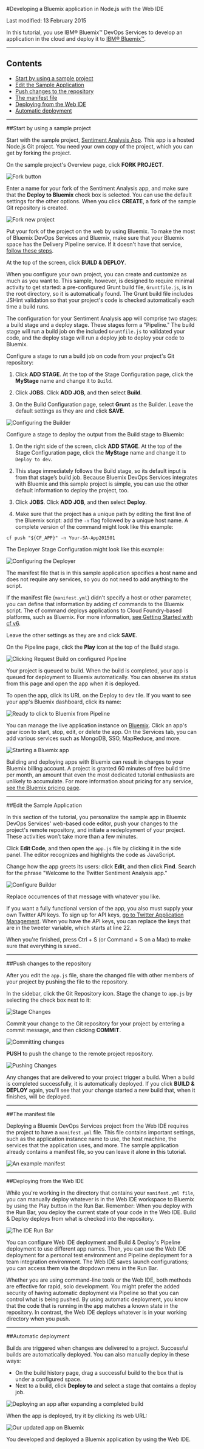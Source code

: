 #Developing a Bluemix application in Node.js with the Web IDE

Last modified: 13 February 2015

In this tutorial, you use IBM® Bluemix™ DevOps Services to develop an application in the cloud and deploy it to [IBM® Bluemix™][1].

---

## Contents
* [Start by using a sample project](#fork)
* [Edit the Sample Application](#edit)
* [Push changes to the repository](#push)
* [The manifest file](#manifest)
* [Deploying from the Web IDE](#deploy_from_web_ide)
* [Automatic deployment](#automatic_deployment)

---
<a name='fork'></a>
##Start by using a sample project

Start with the sample project, [Sentiment Analysis App][2]. This app is a hosted Node.js Git project. You need your own copy of the project, which you can get by forking the project.

On the sample project's Overview page, click **FORK PROJECT**.

![Fork button][3]

Enter a name for your fork of the Sentiment Analysis app, and make sure that the **Deploy to Bluemix** check box is selected. You can use the default settings for the other options. When you click **CREATE**, a fork of the sample Git repository is created.

![Fork new project][4]

Put your fork of the project on the web by using Bluemix. To make the most of Bluemix DevOps Services and Bluemix, make sure that your Bluemix space has the Delivery Pipeline service. If it doesn't have that service, [follow these steps][26].

At the top of the screen, click **BUILD &amp; DEPLOY**. 

When you configure your own project, you can create and customize as much as you want to. This sample, however, is designed to require minimal activity to get started: a pre-configured Grunt build file, `Gruntfile.js`, is in the root directory, so it is automatically found. The Grunt build file includes JSHint validation so that your project's code is checked automatically each time a build runs.

The configuration for your Sentiment Analysis app will comprise two stages: a build stage and a deploy stage. These stages form a "Pipeline." The build stage will run a build job on the included `Gruntfile.js` to validated your code, and the deploy stage will run a deploy job to deploy your code to Bluemix.

Configure a stage to run a build job on code from your project's Git repository:

  1. Click **ADD STAGE**. At the top of the Stage Configuration page, click the **MyStage** name and change it to `Build`.

  2. Click **JOBS**. Click **ADD JOB**, and then select **Build**. 

  3. On the Build Configuration page, select **Grunt** as the Builder. Leave the default settings as they are and click **SAVE**.

![Configuring the Builder][8]

Configure a stage to deploy the output from the Build stage to Bluemix:

  1. On the right side of the screen, click **ADD STAGE**. At the top of the Stage Configuration page, click the **MyStage** name and change it to `Deploy to dev`.

  2. This stage immediately follows the Build stage, so its default input is from that stage’s build job. Because Bluemix DevOps Services integrates with Bluemix and this sample project is simple, you can use the other default information to deploy the project, too.

  3. Click **JOBS**. Click **ADD JOB**, and then select **Deploy**.

  4. Make sure that the project has a unique path by editing the first line of the Bluemix script: add the `-n` flag followed by a unique host name. A complete version of the command might look like this example:
 
   `cf push "${CF_APP}" -n Your-SA-App201501`

The Deployer Stage Configuration might look like this example:

![Configuring the Deployer][9]

The manifest file that is in this sample application specifies a host name and does not require any services, so you do not need to add anything to the script.

If the manifest file (`manifest.yml`) didn't specify a host or other parameter, you can define that information by adding cf commands to the Bluemix script. The cf command deploys applications to Cloud Foundry-based platforms, such as Bluemix.  For more information, [see Getting Started with cf v6][24].

Leave the other settings as they are and click **SAVE**. 

On the Pipeline page, click the **Play** icon at the top of the Build stage.

![Clicking Request Build on configured Pipeline][23]

Your project is queued to build. When the build is completed, your app is queued for deployment to Bluemix automatically. You can observe its status from this page and open the app when it is deployed.

To open the app, click its URL on the Deploy to dev tile. If you want to see your app's Bluemix dashboard, click its name:

![Ready to click to Bluemix from Pipeline][10]

You can manage the live application instance on [Bluemix][11]. Click an app's gear icon to start, stop, edit, or delete the app. On the Services tab, you can add various services such as MongoDB, SSO, MapReduce, and more.
 

![Starting a Bluemix app][12]

Building and deploying apps with Bluemix can result in charges to your Bluemix billing account. A project is granted 60 minutes of free build time per month, an amount that even the most dedicated tutorial enthusiasts are unlikely to accumulate. For more information about pricing for any service, [see the Bluemix pricing page](https://bluemix.net/#/pricing).

---
<a name='edit'></a>
##Edit the Sample Application

In this section of the tutorial, you personalize the sample app in Bluemix DevOps Services' web-based code editor, push your changes to the project's remote repository, and initiate a redeployment of your project. These activities won’t take more than a few minutes.

Click **Edit Code**, and then open the `app.js` file by clicking it in the side panel. The editor recognizes and highlights the code as JavaScript.

Change how the app greets its users: click **Edit**, and then click **Find**. Search for the phrase "Welcome to the Twitter Sentiment Analysis app."

![Configure Builder][13]

Replace occurrences of that message with whatever you like.

If you want a fully functional version of the app, you also must supply your own Twitter API keys. To sign up for API keys, [go to Twitter Application Management][27]. When you have the API keys, you can replace the keys that are in the tweeter variable, which starts at line 22. 

When you're finished, press Ctrl + S (or Command + S on a Mac) to make sure that everything is saved..

---
<a name='push'></a>
##Push changes to the repository

After you edit the `app.js` file, share the changed file with other members of your project by pushing the file to the repository. 

In the sidebar, click the Git Repository icon. Stage the change to `app.js` by selecting the check box next to it:

![Stage Changes][14]

Commit your change to the Git repository for your project by entering a commit message, and then clicking **COMMIT**.

![Committing changes][15]

**PUSH** to push the change to the remote project repository.

![Pushing Changes][16]

Any changes that are delivered to your project trigger a build. When a build is completed successfully, it is automatically deployed. If you click **BUILD &amp; DEPLOY** again, you'll see that your change started a new build that, when it finishes, will be deployed.

---
<a name='manifest'></a>
##The manifest file

Deploying a Bluemix DevOps Services project from the Web IDE requires the project to have a `manifest.yml` file. This file contains important settings, such as the application instance name to use, the host machine, the services that the application uses, and more. The sample application already contains a manifest file, so you can leave it alone in this tutorial.

![An example manifest][17]


---
<a name='deploy_from_web_ide'></a>
##Deploying from the Web IDE

While you're working in the directory that contains your `manifest.yml file`, you can manually deploy whatever is in the Web IDE workspace to Bluemix by using the Play button in the Run Bar. Remember: When you deploy with the Run Bar, you deploy the current state of your code in the Web IDE. Build &amp; Deploy deploys from what is checked into the repository.

![The IDE Run Bar][28]

You can configure Web IDE deployment and Build &amp; Deploy's Pipeline deployment to use different app names. Then, you can use the Web IDE deployment for a personal test environment and Pipeline deployment for a team integration environment. The Web IDE saves launch configurations; you can access them via the dropdown menu in the Run Bar. 

Whether you are using command-line tools or the Web IDE, both methods are effective for rapid, solo development. You might prefer the added security of having automatic deployment via Pipeline so that you can control what is being pushed. By using automatic deployment, you know that the code that is running in the app matches a known state in the repository. In contrast, the Web IDE deploys whatever is in your working directory when you push.

---
<a name='automatic_deployment'></a>
##Automatic deployment

Builds are triggered when changes are delivered to a project. Successful builds are automatically deployed. You can also manually deploy in these ways:
  * On the build history page, drag a successful build to the box that is under a configured space. 
  * Next to a build, click **Deploy to** and select a stage that contains a deploy job. 

![Deploying an app after expanding a completed build][22]

When the app is deployed, try it by clicking its web URL:

![Our updated app on Bluemix][19]

You developed and deployed a Bluemix application by using the Web IDE. 

[1]: https://bluemix.net/ (Bluemix)
[2]: https://hub.jazz.net/project/curtispd/Sentiment%20Analysis%20App/overview
[3]: /tutorials/jazzweb/images/forkbutton.png
[4]: /tutorials/jazzweb/images/forknew.png
[5]: /tutorials/jazzweb/images/simpledeployment.png
[6]: /tutorials/jazzweb/images/closedeploy.png
[7]: /tutorials/jazzweb/images/stockapp.png
[8]: /tutorials/jazzweb/images/builder1.png
[9]: /tutorials/jazzweb/images/deployscriptex.png
[10]: /tutorials/jazzweb/images/click2blue.png
[11]: https://bluemix.net
[12]: /tutorials/jazzweb/images/startappbluemix.png
[13]: /tutorials/jazzweb/images/autocompletesearch.gif
[14]: /tutorials/jazzweb/images/staging.png
[15]: /tutorials/jazzweb/images/commit.png
[16]: /tutorials/jazzweb/images/pushing.png
[17]: /tutorials/jazzweb/images/manifest.gif
[18]: /tutorials/jazzweb/images/manualdeploy.png
[19]: /tutorials/jazzweb/images/updatedapp.png
[20]: https://www.ibmdw.net/answers?community=jazzhub (forum)
[21]: mailto:hub%40jazz.net
[22]: /tutorials/jazzweb/images/deployto.png
[23]: /tutorials/jazzweb/images/request-build.png  
[24]: http://docs.cloudfoundry.org/devguide/installcf/whats-new-v6.html
[25]: /tutorials/jazzweb/images/config-to-delete.png
[26]: https://www.ng.bluemix.net/docs/#services/DeliveryPipeline/index.html#getstartwithCD
[27]: https://dev.twitter.com/apps
[28]: /tutorials/jazzweb/images/runbar_green.png